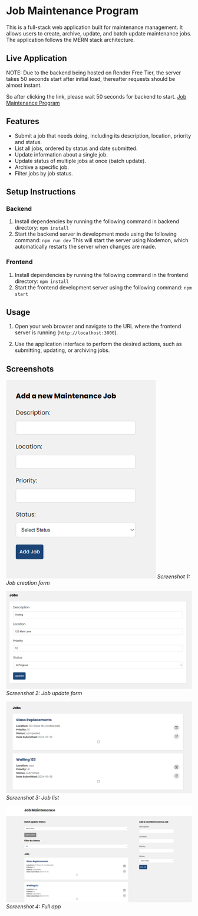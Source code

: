 # Job Maintenance Program

This is a full-stack web application built for maintenance management. It allows users to create, archive, update, and batch update maintenance jobs. The application follows the MERN stack architecture.

## Live Application
NOTE: Due to the backend being hosted on Render Free Tier, the server takes 50 seconds start after initial load, thereafter requests should be almost instant. 

So after clicking the link, please wait 50 seconds for backend to start.
[Job Maintenance Program](https://fascinating-concha-b3f0a4.netlify.app)

## Features

- Submit a job that needs doing, including its description, location, priority and status.
- List all jobs, ordered by status and date submitted.
- Update information about a single job.
- Update status of multiple jobs at once (batch update).
- Archive a specific job.
- Filter jobs by job status.

## Setup Instructions

### Backend

1. Install dependencies by running the following command in backend directory: `npm install`
2. Start the backend server in development mode using the following command: `npm run dev`
This will start the server using Nodemon, which automatically restarts the server when changes are made.

### Frontend

1. Install dependencies by running the following command in the frontend directory: `npm install`
2. Start the frontend development server using the following command: `npm start`

## Usage

1. Open your web browser and navigate to the URL where the frontend server is running (`http://localhost:3000`).

2. Use the application interface to perform the desired actions, such as submitting, updating, or archiving jobs.

## Screenshots

![Screenshot 1](app-screenshots/add-form.png)
*Screenshot 1: Job creation form*

![Screenshot 2](app-screenshots/update-form.png)
*Screenshot 2: Job update form*

![Screenshot 3](app-screenshots/jobs.png)
*Screenshot 3: Job list*

![Screenshot 4](app-screenshots/standard.png)
*Screenshot 4: Full app*
